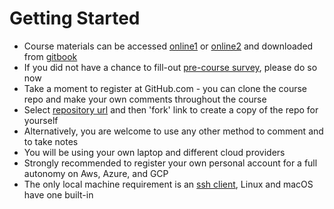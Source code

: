 # Getting Started

* Course materials can be accessed [online1](http://multicourse-courseware.surge.sh/) or [online2](https://vkhazin.gitbooks.io/multicloud-courseware) and downloaded from [gitbook](https://legacy.gitbook.com/download/pdf/book/vkhazin/multicloud-courseware)
* If you did not have a chance to fill-out [pre-course survey](https://www.surveymonkey.com/r/VNGPK63), please do so now
* Take a moment to register at GitHub.com - you can clone the course repo and make your own comments throughout the course
* Select [repository url](https://github.com/vkhazin/multicloud-courseware.git) and then 'fork' link to create a copy of the repo for yourself 
* Alternatively, you are welcome to use any other method to comment and to take notes
* You will be using your own laptop and different cloud providers
* Strongly recommended to register your own personal account for a full autonomy on Aws, Azure, and GCP
* The only local machine requirement is an [ssh client](https://www.ssh.com/ssh/download/), Linux and macOS have one built-in
